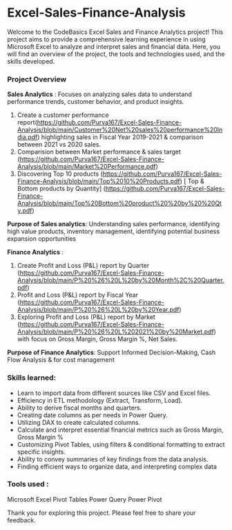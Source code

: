 # Excel-Sales-Finance-Analysis

Welcome to the CodeBasics Excel Sales and Finance Analytics project! This project aims to provide a comprehensive learning experience in using Microsoft Excel to analyze and interpret sales and financial data. Here, you will find an overview of the project, the tools and technologies used, and the skills developed.
### Project Overview
**Sales Analytics** : Focuses on analyzing sales data to understand performance trends, customer behavior, and product insights.
1. Create a customer performance report(https://github.com/Purva167/Excel-Sales-Finance-Analysis/blob/main/Customer%20Net%20sales%20performance%20India.pdf) 
   highlighting sales in Fiscal Year 2019-2021 & comparison between 2021 vs 2020 sales.
2. Comparision between Market performance & sales target (https://github.com/Purva167/Excel-Sales-Finance-Analysis/blob/main/Market%20Performance.pdf) 
3. Discovering Top 10 products (https://github.com/Purva167/Excel-Sales-Finance-Analysis/blob/main/Top%2010%20Products.pdf) [ Top & Bottom products by Quantity] 
   (https://github.com/Purva167/Excel-Sales-Finance-Analysis/blob/main/Top%20Bottom%20product%20%20by%20%20Qty.pdf) 

**Purpose of Sales analytics**: Understanding sales performance, identifying high value products, inventory management, identifying potential business expansion opportunities

**Finance Analytics** :
1.  Create Profit and Loss (P&L) report by  Quarter (https://github.com/Purva167/Excel-Sales-Finance-Analysis/blob/main/P%20%26%20L%20by%20Month%2C%20Quarter.pdf) 
2.  Profit and Loss (P&L) report by Fiscal Year (https://github.com/Purva167/Excel-Sales-Finance-Analysis/blob/main/P%20%26%20L%20by%20Year.pdf) 
3.  Exploring  Profit and Loss (P&L) report by Market (https://github.com/Purva167/Excel-Sales-Finance-Analysis/blob/main/P%20%26%20L%202021%20by%20Market.pdf) 
    with focus on Gross Margin, Gross Margin %, Net Sales.
 
**Purpose of Finance Analytics**: Support Informed Decision-Making, Cash Flow Analysis &  for cost management


### Skills learned:
+ Learn to import data from different sources like CSV and Excel files.
+ Efficiency in ETL methodology (Extract, Transform, Load).
+ Ability to derive fiscal months and quarters.
+ Creating date columns as per needs in Power Query.
+ Utilizing DAX to create calculated columns.
+ Calculate and interpret essential financial metrics such as Gross Margin, Gross Margin %
+ Customizing Pivot Tables, using filters & conditional formatting to extract specific insights.
+ Ability to convey  summaries of key findings from the data analysis.
+ Finding efficient ways to organize data, and interpreting complex data 

### Tools used :
Microsoft Excel 
Pivot Tables
Power Query
Power Pivot


Thank you for exploring this project. Please feel free to share your feedback.
